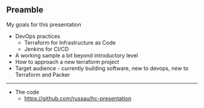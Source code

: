 ## Preamble

My goals for this presentation

- DevOps practices 
  - Terraform for Infrastructure as Code 
  - Jenkins for CI/CD
- A working sample a bit beyond introductory level
- How to approach a new terraform project
- Target audience - currently building software, new to devops, new to Terraform and Packer

---

- The code
  * https://github.com/russau/hc-presentation
